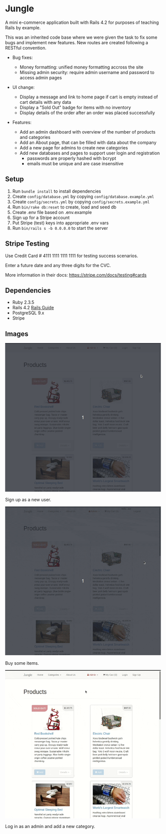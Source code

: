 # Jungle

A mini e-commerce application built with Rails 4.2 for purposes of teaching Rails by example.

This was an inherited code base where we were given the task to fix some bugs and implement new features. New routes are created following a RESTful convention.

- Bug fixes:

  - Money formatting: unified money formatting accross the site
  - Missing admin security: require admin username and password to access admin pages

- UI change:

  - Display a message and link to home page if cart is empty instead of cart details with any data
  - Display a "Sold Out" badge for items with no inventory
  - Display details of the order after an order was placed successfully

- Features:

  - Add an admin dashboard with overview of the number of products and categories
  - Add an About page, that can be filled with data about the company
  - Add a new page for admins to create new categories
  - Add new databases and pages to support user login and registration
    - passwords are properly hashed with bcrypt
    - emails must be unique and are case insensitive

## Setup

1. Run `bundle install` to install dependencies
2. Create `config/database.yml` by copying `config/database.example.yml`
3. Create `config/secrets.yml` by copying `config/secrets.example.yml`
4. Run `bin/rake db:reset` to create, load and seed db
5. Create .env file based on .env.example
6. Sign up for a Stripe account
7. Put Stripe (test) keys into appropriate .env vars
8. Run `bin/rails s -b 0.0.0.0` to start the server

## Stripe Testing

Use Credit Card # 4111 1111 1111 1111 for testing success scenarios.

Enter a future date and any three digits for the CVC.

More information in their docs: <https://stripe.com/docs/testing#cards>

## Dependencies

- Ruby 2.3.5
- Rails 4.2 [Rails Guide](http://guides.rubyonrails.org/v4.2/)
- PostgreSQL 9.x
- Stripe

## Images

![Sign up as a new user](https://raw.githubusercontent.com/fgfl/jungle-rails/master/docs/signUP.gif)

Sign up as a new user.

![Add items to the cart and submit the order](https://raw.githubusercontent.com/fgfl/jungle-rails/master/docs/buy_sequence.gif)

Buy some items.

![Log in as an admin to perform admin commands](https://raw.githubusercontent.com/fgfl/jungle-rails/master/docs/admin.gif)

Log in as an admin and add a new category.
